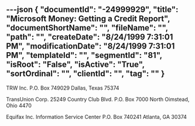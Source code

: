 ---json
{
  "documentId": "-24999929",
  "title": "Microsoft Money: Getting a Credit Report",
  "documentShortName": "",
  "fileName": "",
  "path": "",
  "createDate": "8/24/1999 7:31:01 PM",
  "modificationDate": "8/24/1999 7:31:01 PM",
  "templateId": "",
  "segmentId": "81",
  "isRoot": "False",
  "isActive": "True",
  "sortOrdinal": "",
  "clientId": "",
  "tag": ""
}
---

TRW Inc.
P.O. Box 749029
Dallas, Texas 75374

TransUnion Corp.
25249 Country Club Blvd.
P.O. Box 7000
North Oimstead, Ohio 4470

Equifax Inc. Information Service Center
P.O. Box 740241
Atlanta, GA 30374

